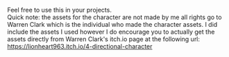 Feel free to use this in your projects.
<br>
Quick note: the assets for the character are not made by me all rights go to Warren Clark which is the individual who made the character assets. I did include the assets I used however I do encourage you to actually get the assets directly from Warren Clark's itch.io page at the following url: https://lionheart963.itch.io/4-directional-character
